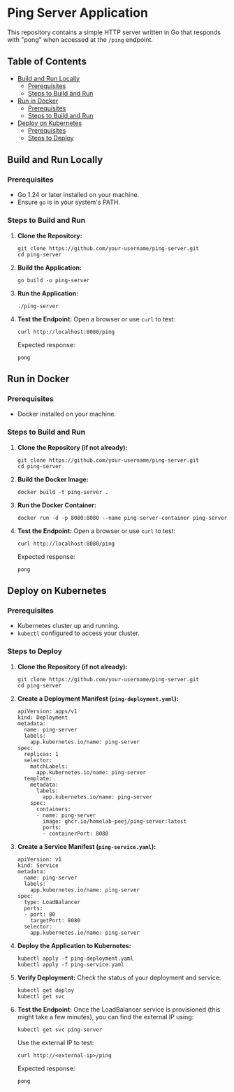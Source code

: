 # Ping Server Application

This repository contains a simple HTTP server written in Go that responds with "pong" when accessed at the `/ping` endpoint.

## Table of Contents
- [Build and Run Locally](#build-and-run-locally)
  - [Prerequisites](#prerequisites)
  - [Steps to Build and Run](#steps-to-build-and-run)
- [Run in Docker](#run-in-docker)
  - [Prerequisites](#prerequisites-1)
  - [Steps to Build and Run](#steps-to-build-and-run-1)
- [Deploy on Kubernetes](#deploy-on-kubernetes)
  - [Prerequisites](#prerequisites-2)
  - [Steps to Deploy](#steps-to-deploy)

## Build and Run Locally

### Prerequisites
- Go 1.24 or later installed on your machine.
- Ensure `go` is in your system's PATH.

### Steps to Build and Run

1. **Clone the Repository:**
   ```
   git clone https://github.com/your-username/ping-server.git
   cd ping-server
   ```

2. **Build the Application:**
   ```
   go build -o ping-server
   ```

3. **Run the Application:**
   ```
   ./ping-server
   ```

4. **Test the Endpoint:**
   Open a browser or use `curl` to test:
   ```
   curl http://localhost:8080/ping
   ```
   Expected response:
   ```
   pong
   ```

## Run in Docker

### Prerequisites
- Docker installed on your machine.

### Steps to Build and Run

1. **Clone the Repository (if not already):**
   ```
   git clone https://github.com/your-username/ping-server.git
   cd ping-server
   ```

2. **Build the Docker Image:**
   ```
   docker build -t ping-server .
   ```

3. **Run the Docker Container:**
   ```
   docker run -d -p 8080:8080 --name ping-server-container ping-server
   ```

4. **Test the Endpoint:**
   Open a browser or use `curl` to test:
   ```
   curl http://localhost:8080/ping
   ```
   Expected response:
   ```
   pong
   ```

## Deploy on Kubernetes

### Prerequisites
- Kubernetes cluster up and running.
- `kubectl` configured to access your cluster.

### Steps to Deploy

1. **Clone the Repository (if not already):**
   ```
   git clone https://github.com/your-username/ping-server.git
   cd ping-server
   ```

2. **Create a Deployment Manifest (`ping-deployment.yaml`):**

   ```
   apiVersion: apps/v1
   kind: Deployment
   metadata:
     name: ping-server
     labels:
       app.kubernetes.io/name: ping-server
   spec:
     replicas: 1
     selector:
       matchLabels:
         app.kubernetes.io/name: ping-server
     template:
       metadata:
         labels:
           app.kubernetes.io/name: ping-server
       spec:
         containers:
         - name: ping-server
           image: ghcr.io/homelab-peej/ping-server:latest
           ports:
           - containerPort: 8080
   ```

3. **Create a Service Manifest (`ping-service.yaml`):**

   ```
   apiVersion: v1
   kind: Service
   metadata:
     name: ping-server
     labels:
       app.kubernetes.io/name: ping-server
   spec:
     type: LoadBalancer
     ports:
     - port: 80
       targetPort: 8080
     selector:
       app.kubernetes.io/name: ping-server
   ```

4. **Deploy the Application to Kubernetes:**
   ```
   kubectl apply -f ping-deployment.yaml
   kubectl apply -f ping-service.yaml
   ```

5. **Verify Deployment:**
   Check the status of your deployment and service:
   ```
   kubectl get deploy
   kubectl get svc
   ```

6. **Test the Endpoint:**
   Once the LoadBalancer service is provisioned (this might take a few minutes), you can find the external IP using:
   ```
   kubectl get svc ping-server
   ```
   Use the external IP to test:
   ```
   curl http://<external-ip>/ping
   ```
   Expected response:
   ```
   pong
   ```
